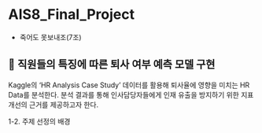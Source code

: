 # AIS8_Final_Project
- 죽어도 못보내조(7조)




## **📌 직원들의 특징에 따른 퇴사 여부 예측 모델 구현**


Kaggle의 ‘HR Analysis Case Study’ 데이터를 활용해 퇴사율에 영향을 미치는 HR Data를 분석한다. 분석 결과를 통해 인사담당자들에게 인재 유출을 방지하기 위한 지표 개선의 근거를 제공하고자 한다.

1-2. 주제 선정의 배경

